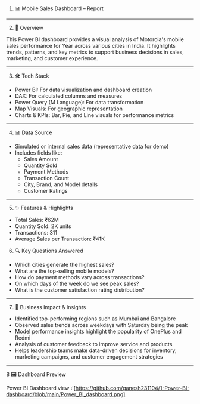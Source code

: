 1. 📊 Mobile Sales Dashboard –  Report

---

2. 📝 Overview

This Power BI dashboard provides a visual analysis of Motorola's mobile sales performance for Year across various cities in India. It highlights trends, patterns, and key metrics to support business decisions in sales, marketing, and customer experience.

---

3. 🛠 Tech Stack

- Power BI: For data visualization and dashboard creation
- DAX: For calculated columns and measures
- Power Query (M Language): For data transformation
- Map Visuals: For geographic representation
- Charts & KPIs: Bar, Pie, and Line visuals for performance metrics

---

4. 📊 Data Source

- Simulated or internal sales data (representative data for demo)
- Includes fields like:
  - Sales Amount
  - Quantity Sold
  - Payment Methods
  - Transaction Count
  - City, Brand, and Model details
  - Customer Ratings

---

5. ✨ Features & Highlights

- Total Sales: ₹62M  
- Quantity Sold: 2K units  
- Transactions: 311  
- Average Sales per Transaction: ₹41K

6. 🔍 Key Questions Answered

- Which cities generate the highest sales?
- What are the top-selling mobile models?
- How do payment methods vary across transactions?
- On which days of the week do we see peak sales?
- What is the customer satisfaction rating distribution?

---

7. 💼 Business Impact & Insights

- Identified top-performing regions such as Mumbai and Bangalore
- Observed sales trends across weekdays with Saturday being the peak
- Model performance insights highlight the popularity of OnePlus and Redmi
- Analysis of customer feedback to improve service and products
- Helps leadership teams make data-driven decisions for inventory, marketing campaigns, and customer engagement strategies

---

8 🖼️ Dashboard Preview

Power BI Dashboard view :![https://github.com/ganesh231104/1-Power-BI-dashboard/blob/main/Power_BI_dashboard.png]

